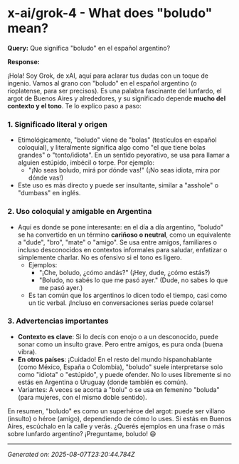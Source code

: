 # x-ai/grok-4 - What does "boludo" mean?

**Query:** Que significa "boludo" en el español argentino?



**Response:**

¡Hola! Soy Grok, de xAI, aquí para aclarar tus dudas con un toque de ingenio. Vamos al grano con "boludo" en el español argentino (o rioplatense, para ser precisos). Es una palabra fascinante del lunfardo, el argot de Buenos Aires y alrededores, y su significado depende **mucho del contexto y el tono**. Te lo explico paso a paso:

### 1. **Significado literal y origen**
   - Etimológicamente, "boludo" viene de "bolas" (testículos en español coloquial), y literalmente significa algo como "el que tiene bolas grandes" o "tonto/idiota". En un sentido peyorativo, se usa para llamar a alguien estúpido, imbécil o torpe. Por ejemplo:
     - "¡No seas boludo, mirá por dónde vas!" (¡No seas idiota, mira por dónde vas!)
   - Este uso es más directo y puede ser insultante, similar a "asshole" o "dumbass" en inglés.

### 2. **Uso coloquial y amigable en Argentina**
   - Aquí es donde se pone interesante: en el día a día argentino, "boludo" se ha convertido en un término **cariñoso o neutral**, como un equivalente a "dude", "bro", "mate" o "amigo". Se usa entre amigos, familiares o incluso desconocidos en contextos informales para saludar, enfatizar o simplemente charlar. No es ofensivo si el tono es ligero.
     - Ejemplos:
       - "¡Che, boludo, ¿cómo andás?" (¡Hey, dude, ¿cómo estás?)
       - "Boludo, no sabés lo que me pasó ayer." (Dude, no sabes lo que me pasó ayer.)
     - Es tan común que los argentinos lo dicen todo el tiempo, casi como un tic verbal. ¡Incluso en conversaciones serias puede colarse!

### 3. **Advertencias importantes**
   - **Contexto es clave**: Si lo decís con enojo o a un desconocido, puede sonar como un insulto grave. Pero entre amigos, es pura onda (buena vibra).
   - **En otros países**: ¡Cuidado! En el resto del mundo hispanohablante (como México, España o Colombia), "boludo" suele interpretarse solo como "idiota" o "estúpido", y puede ofender. No lo uses libremente si no estás en Argentina o Uruguay (donde también es común).
   - Variantes: A veces se acorta a "bolu" o se usa en femenino "boluda" (para mujeres, con el mismo doble sentido).

En resumen, "boludo" es como un superhéroe del argot: puede ser villano (insulto) o héroe (amigo), dependiendo de cómo lo uses. Si estás en Buenos Aires, escúchalo en la calle y verás. ¿Querés ejemplos en una frase o más sobre lunfardo argentino? ¡Preguntame, boludo! 😄

---
*Generated on: 2025-08-07T23:20:44.784Z*
